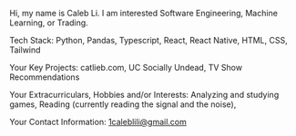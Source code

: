 Hi, my name is Caleb Li. I am interested Software Engineering, Machine Learning, or Trading.

Tech Stack: Python, Pandas, Typescript, React, React Native, HTML, CSS, Tailwind

Your Key Projects: catlieb.com, UC Socially Undead, TV Show Recommendations

Your Extracurriculars, Hobbies and/or Interests: Analyzing and studying games, Reading (currently reading the signal and the noise),  

Your Contact Information: 1caleblili@gmail.com
